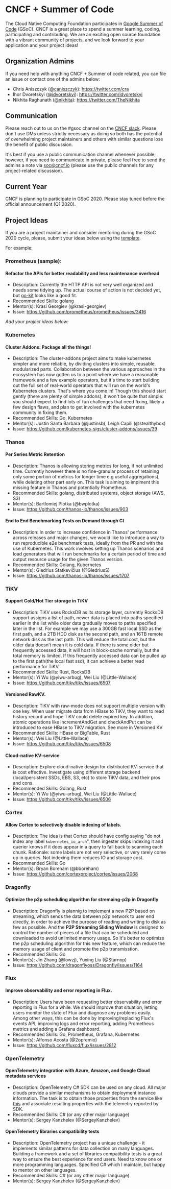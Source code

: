 CNCF + Summer of Code
=====================

The Cloud Native Computing Foundation participates in [Google Summer of Code](https://summerofcode.withgoogle.com/) (GSoC). CNCF is a great place to spend a summer learning, coding, participating and contributing. We are an exciting open source foundation with a vibrant community of projects, and we look forward to your application and your project ideas!

Organization Admins
-------------------

If you need help with anything CNCF + Summer of code related, you can file an issue or contact one of the admins below:

-	Chris Aniszczyk ([@caniszczyk](https://github.com/caniszczyk)\): https://twitter.com/cra
-	Ihor Dvoretskyi ([@idvoretskyi](https://github.com/idvoretskyi)\): https://twitter.com/idvoretskyi
-	Nikhita Raghunath ([@nikhita](https://github.com/nikhita)\): https://twitter.com/TheNikhita

Communication
-------------

Please reach out to us on the #gsoc channel on the [CNCF slack](https://slack.cncf.io/).
Please don't use DMs unless strictly necessary as doing so both has the potential of overwhelming project maintainers and others with similar questions lose the benefit of public discussion.

It's best if you use a public communication channel whenever possible; however, if you need to communicate in private, please feel free to send the admins a note via soc@cncf.io (please use the public channels for any project-related discussion).

Current Year
------------

CNCF is planning to participate in GSoC 2020. Please stay tuned before the
official announcement (Q1'2020).

Project Ideas
-------------

If you are a project maintainer and consider mentoring during the GSoC 2020 cycle, please, submit your ideas below using the [template](/PROJECT_IDEA_TEMPLATE.md).

For example:

### Prometheus (sample):

#### Refactor the APIs for better readability and less maintenance overhead

-	Description: Currently the HTTP API is not very well organized and needs some tidying up. The actual course of action is not decided yet, but [go-kit](https://github.com/go-kit/kit) looks like a good fit.
-	Recommended Skills: golang
-	Mentor(s): Krasi Georgiev (@krasi-georgiev)
-	Issue: https://github.com/prometheus/prometheus/issues/3416

_Add your project ideas below:_

### Kubernetes

#### Cluster Addons: Package all the things!

- Description: The cluster-addons project aims to make kubernetes
  simpler and more reliable, by dividing clusters into simple,
  reusable, modularized parts.  Collaboration between the various
  approaches in the ecosystem has now gotten us to a point where we
  have a reasonable framework and a few example operators, but it's
  time to start building out the full set of real-world operators that
  will run on the world's Kubernetes clusters.  That's where you come
  in!  Though this should start gently (there are plenty of simple
  addons), it won't be quite that simple: you should expect to find
  lots of fun challenges that need fixing, likely a few design flaws,
  and plan to get involved with the kubernetes community in fixing
  them.
- Recommended Skills: Go, Kubernetes
- Mentor(s): Justin Santa Barbara (@justinsb), Leigh Capili (@stealthybox)
- Issue: https://github.com/kubernetes-sigs/cluster-addons/issues/39

### Thanos

#### Per Series Metric Retention

-	Description: Thanos is allowing storing metrics for long, if not unlimited time. Currently however there is no fine-granular process of retaining only some portion of metrics for longer time e.g useful
aggregations), while deleting other part early on. This task is aiming to implment this missing feature in Thanos and potentially Prometheus.
-	Recommended Skills: golang, distributed systems, object storage (AWS, S3)
-	Mentor(s): Bartlomiej Plotka (@bwplotka)
-	Issue: https://github.com/thanos-io/thanos/issues/903

#### End to End Benchmarking Tests on Demand through CI

- Description: In order to increase confidence in Thanos' performance across releases and major changes, we would like to introduce a way to run reproducible e2e benchmark tests, ideally from the PR and with the use of Kubernetes. This work involves setting up Thanos scenarios and load generators that will run benchmarks for a certain period of time and output resource usage for the given Thanos version.
- Recommended Skills: Golang, Kubernetes
- Mentor(s): Giedrius Statkevičius (@GiedriusS)
- Issue: https://github.com/thanos-io/thanos/issues/1707

### TiKV

#### Support Cold/Hot Tier storage in TiKV
- Description: 
TiKV uses RocksDB as its storage layer, currently RocksDB support assigns a list of path, newer data is placed into paths specified earlier in the list while older data gradually moves to paths specified later in the list. For example we may use a 300GB fast local SSD as the first path, and a 2TB HDD disk as the second path, and an 16TB remote network disk as the last path. This will reduce the total cost, but the older data doesn’t mean it is cold data. If there is some older but frequently accessed data, it will host in block-cache normally, but the total memory is limited. If this frequently accessed data can be pulled up to the first path(the local fast ssd), it can achieve a better read performance for TiKV.
-	Recommended Skills: Rust, RocksDB
-	Mentor(s): Yi Wu (@yiwu-arbug), Wei Liu (@Little-Wallace)
-	Issue: https://github.com/tikv/tikv/issues/6507

#### Versioned RawKV.
- Description: TiKV with raw-mode does not support multiple version with one key. When user migrate data from HBase to TiKV, they want to read history record and hope TiKV could delete expired key. In addition, atomic operations like incrementAndGet and checkAndPut can be introduced to ease HBase to TiKV migration. See more in  Versioned KV
- Recommended Skills: HBase or BigTable, Rust
- Mentor(s): Wei Liu (@Little-Wallace)
- Issue: https://github.com/tikv/tikv/issues/6508

#### Cloud-native KV-service
- Description: Explore cloud-native design for distributed KV-service that is cost effective. Investigate using different storage backend (local/persistent SSDs, EBS, S3, etc) to store TiKV data, and their pros and cons.
- Recommended Skills:  Golang, Rust
- Mentor(s): Yi Wu (@yiwu-arbug), Wei Liu (@Little-Wallace)
- Issue: https://github.com/tikv/tikv/issues/6506

### Cortex

#### Allow Cortex to selectively disable indexing of labels.

- Description: The idea is that Cortex should have config saying "do not index any label `kubernetes_io_arch`", then ingester skips indexing it and querier knows if it does appear in a query to fall back to scanning each chunk.
Rationale: some labels are not very selective, or very rarely come up in queries. Not indexing them reduces IO and storage cost.
- Recommended Skills:  Go
- Mentor(s): Bryan Boreham (@bboreham)
- Issue: https://github.com/cortexproject/cortex/issues/2068

### Dragonfly

#### Optimize the p2p scheduling algorithm for stremaing-p2p in Dragonfly

- Description: Dragonfly is plannig to implement a new P2P based on streaming, which sends the data between p2p network to user end directly, in order to achieve the purpose of reading and writing to disk as few as possible. And the **P2P Streaming Sliding Window** is designed to control the number of pieces of a file that can be scheduled and downloaded to avoid unlimited memory usage. So It's better to optimize the p2p scheduling algorithm for this new feature, which can reduce the memory usage of client and promote the p2p transmisstion.
- Recommended Skills:  Go
- Mentor(s): Jin Zhang (@lowzj), Yuxing Liu (@Starnop)
- Issue: https://github.com/dragonflyoss/Dragonfly/issues/1164


### Flux

#### Improve observability and error reporting in Flux.

- Description: Users have been requesting better observability and error reporting in Flux for a while. We should improve that situation, letting users monitor the state of Flux and diagnose any problems easily. Among other ways, this can be done by improving/replacing Flux's events API, improving logs and error reporting, adding Prometheus metrics and adding a Grafana dashboard.
- Recommended Skills: Go, Prometheus, Grafana, Kubernetes
- Mentor(s): Alfonso Acosta (@2opremio)
- Issue: https://github.com/fluxcd/flux/issues/2812

### OpenTelemetry

#### OpenTelemetry integration with Azure, Amazon, and Google Cloud metadata services

- Description: OpenTelemetry C# SDK can be used on any cloud. All major clouds provide a similar mechanisms to obtain deployment instance information. The task is to obtain those properties from the service like [this](https://docs.microsoft.com/azure/virtual-machines/windows/instance-metadata-service) and associate resulting properties with the telemetry reported by SDK.
- Recommended Skills: C# (or any other major language)
- Mentor(s): Sergey Kanzhelev (@SergeyKanzhelev)

#### OpenTelemetry libraries compatibility tests

- Description: OpenTelemetry project has a unique challenge - it implements similar patterns for data collection on many languages. Building a framework and a set of libraries compatibility tests is a great way to ensure the best experience for end users. Need to know one or more programming languages. Specified C# which I maintain, but happy to mentor on other languages.
- Recommended Skills: C# (or any other major language)
- Mentor(s): Sergey Kanzhelev (@SergeyKanzhelev)
